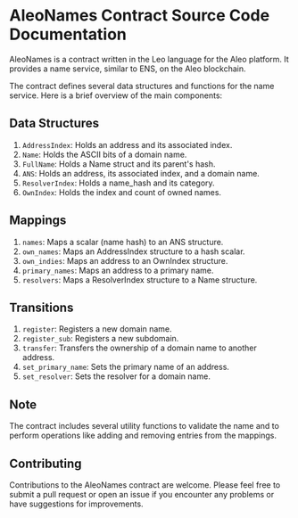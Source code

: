 # AleoNames Contract Source Code Documentation

AleoNames is a contract written in the Leo language for the Aleo platform. It provides a name service, similar to ENS, on the Aleo blockchain.

The contract defines several data structures and functions for the name service. Here is a brief overview of the main components:

## Data Structures

1. `AddressIndex`: Holds an address and its associated index.
2. `Name`: Holds the ASCII bits of a domain name.
3. `FullName`: Holds a Name struct and its parent's hash.
4. `ANS`: Holds an address, its associated index, and a domain name.
5. `ResolverIndex`: Holds a name_hash and its category.
6. `OwnIndex`: Holds the index and count of owned names.

## Mappings

1. `names`: Maps a scalar (name hash) to an ANS structure.
2. `own_names`: Maps an AddressIndex structure to a hash scalar.
3. `own_indies`: Maps an address to an OwnIndex structure.
4. `primary_names`: Maps an address to a primary name.
5. `resolvers`: Maps a ResolverIndex structure to a Name structure.

## Transitions

1. `register`: Registers a new domain name.
2. `register_sub`: Registers a new subdomain.
3. `transfer`: Transfers the ownership of a domain name to another address.
4. `set_primary_name`: Sets the primary name of an address.
5. `set_resolver`: Sets the resolver for a domain name.


## Note

The contract includes several utility functions to validate the name and to perform operations like adding and removing entries from the mappings.

## Contributing

Contributions to the AleoNames contract are welcome. Please feel free to submit a pull request or open an issue if you encounter any problems or have suggestions for improvements.
